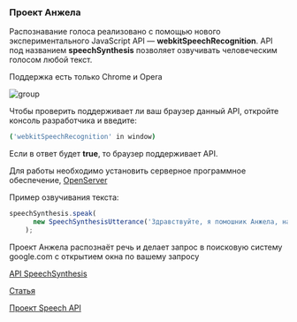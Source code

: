 ### Проект Анжела

Распознавание голоса реализовано с помощью нового экспериментального JavaScript API — **webkitSpeechRecognition**. API под названием **speechSynthesis** позволяет озвучивать человеческим голосом любой текст.

Поддержка есть только Chrome и Opera

![group](https://github.com/stankin/inet-2017/blob/master/idm-17-04/Korostelev/SpeechRecognition.JPG)

Чтобы проверить поддерживает ли ваш браузер данный API, откройте консоль разработчика и введите:
```bash
('webkitSpeechRecognition' in window)
```
Если в ответ будет **true**, то браузер поддерживает API.

Для работы необходимо установить серверное программное обеспечение, [OpenServer](https://ospanel.io/download/)

Пример озвучивания текста:
```javascript
speechSynthesis.speak(
	  new SpeechSynthesisUtterance('Здравствуйте, я помошник Анжела, нажмите микрофон и скажите что вам нужно')
	);
```
Проект Анжела распознаёт речь и делает запрос в поисковую систему google.com с открытием окна по вашему запросу

[API SpeechSynthesis](https://developer.mozilla.org/en-US/docs/Web/API/SpeechSynthesis)

[Статья]()

[Проект Speech API](https://github.com/stankin/inet-2017/tree/master/idm-17-04/Korostelev/Speech%20API)

